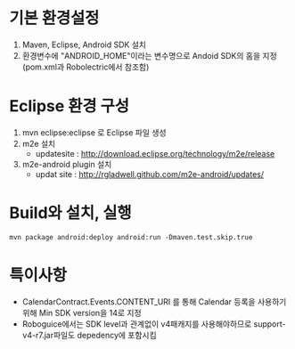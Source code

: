 # 기본 환경설정
1. Maven, Eclipse, Android SDK 설치
2. 환경변수에 "ANDROID_HOME"이라는 변수명으로 Andoid SDK의 홈을 지정 (pom.xml과 Robolectric에서 참조함)

# Eclipse 환경 구성
1. mvn eclipse:eclipse 로 Eclipse 파일 생성
2. m2e 설치
	- updatesite : http://download.eclipse.org/technology/m2e/release
3. m2e-android plugin 설치
	- updat site : http://rgladwell.github.com/m2e-android/updates/

# Build와 설치, 실행
	mvn package android:deploy android:run -Dmaven.test.skip.true
	
# 특이사항
- CalendarContract.Events.CONTENT_URI 를 통해 Calendar 등록을 사용하기 위해  Min SDK version을 14로 지정
- Roboguice에서는 SDK level과 관계없이 v4패캐지를 사용해야하므로 support-v4-r7.jar파일도 depedency에 포함시킴
